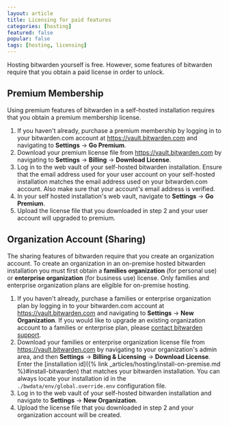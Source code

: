 ```yaml
---
layout: article
title: Licensing for paid features
categories: [hosting]
featured: false
popular: false
tags: [hosting, licensing]
---
```


Hosting bitwarden yourself is free. However, some features of bitwarden require that you obtain a paid license in order to unlock.

## Premium Membership

Using premium features of bitwarden in a self-hosted installation requires that you obtain a premium membership license.

1. If you haven't already, purchase a premium membership by logging in to your bitwarden.com account at <https://vault.bitwarden.com> and navigating to **Settings** &rarr; **Go Premium**.
2. Download your premium license file from <https://vault.bitwarden.com> by navigating to **Settings** &rarr; **Billing** &rarr; **Download License**.
3. Log in to the web vault of your self-hosted bitwarden installation. Ensure that the email address used for your user account on your self-hosted installation matches the email address used on your bitwarden.com account. Also make sure that your account's email address is verified.
4. In your self hosted installation's web vault, navigate to **Settings** &rarr; **Go Premium**.
5. Upload the license file that you downloaded in step 2 and your user account will upgraded to premium.

## Organization Account (Sharing)

The sharing features of bitwarden require that you create an organization account. To create an organization in an on-premise hosted bitwarden installation you must first obtain a **families organization** (for personal use) or **enterprise organization** (for business use) license. Only families and enterprise organization plans are eligible for on-premise hosting.

1. If you haven't already, purchase a families or enterprise organization plan by logging in to your bitwarden.com account at <https://vault.bitwarden.com> and navigating to **Settings** &rarr; **New Organization**. If you would like to upgrade an existing organization account to a families or enterprise plan, please [contact bitwarden support](https://bitwarden.com/contact).
2. Download your families or enterprise organization license file from <https://vault.bitwarden.com> by navigating to your organization's admin area, and then **Settings** &rarr; **Billing &amp; Licensing** &rarr; **Download License**. Enter the [installation id]({% link _articles/hosting/install-on-premise.md %}#install-bitwarden) that matches your bitwarden installation. You can always locate your installation id in the `./bwdata/env/global.override.env` configuration file.
3. Log in to the web vault of your self-hosted bitwarden installation and navigate to **Settings** &rarr; **New Organization**.
5. Upload the license file that you downloaded in step 2 and your organization account will be created.

